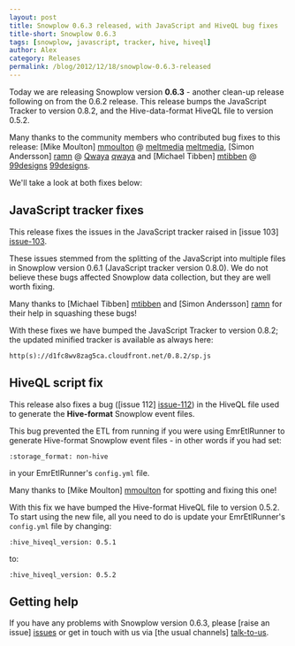 ```yaml
---
layout: post
title: Snowplow 0.6.3 released, with JavaScript and HiveQL bug fixes
title-short: Snowplow 0.6.3
tags: [snowplow, javascript, tracker, hive, hiveql]
author: Alex
category: Releases
permalink: /blog/2012/12/18/snowplow-0.6.3-released
---
```


Today we are releasing Snowplow version **0.6.3** - another clean-up release following on from the 0.6.2 release. This release bumps the JavaScript Tracker to version 0.8.2, and the Hive-data-format HiveQL file to version 0.5.2.

Many thanks to the community members who contributed bug fixes to this release: [Mike Moulton] [mmoulton] @ [meltmedia] [meltmedia], [Simon Andersson] [ramn] @ [Qwaya] [qwaya] and [Michael Tibben] [mtibben] @ [99designs] [99designs].

We'll take a look at both fixes below:

<!--more-->

## JavaScript tracker fixes

This release fixes the issues in the JavaScript tracker raised in [issue 103] [issue-103].

These issues stemmed from the splitting of the JavaScript into multiple files in Snowplow version 0.6.1 (JavaScript tracker version 0.8.0). We do not believe these bugs affected Snowplow data collection, but they are well worth fixing.

Many thanks to [Michael Tibben] [mtibben] and [Simon Andersson] [ramn] for their help in squashing these bugs!

With these fixes we have bumped the JavaScript Tracker to version 0.8.2; the updated minified tracker is available as always here:

    http(s)://d1fc8wv8zag5ca.cloudfront.net/0.8.2/sp.js

## HiveQL script fix

This release also fixes a bug ([issue 112] [issue-112]) in the HiveQL file used to generate the **Hive-format** Snowplow event files.

This bug prevented the ETL from running if you were using EmrEtlRunner to generate Hive-format Snowplow event files - in other words if you had set:

    :storage_format: non-hive

in your EmrEtlRunner's `config.yml` file.

Many thanks to [Mike Moulton] [mmoulton] for spotting and fixing this one!

With this fix we have bumped the Hive-format HiveQL file to version 0.5.2. To start using the new file, all you need to do is update your EmrEtlRunner's `config.yml` file by changing:

    :hive_hiveql_version: 0.5.1

to:

    :hive_hiveql_version: 0.5.2

## Getting help

If you have any problems with Snowplow version 0.6.3, please [raise an issue] [issues] or get in touch with us via [the usual channels] [talk-to-us].

[issue-103]: https://github.com/snowplow/snowplow/issues/103
[issue-112]: https://github.com/snowplow/snowplow/pull/112

[mmoulton]: https://github.com/mmoulton
[meltmedia]: http://meltmedia.com/
[ramn]: https://github.com/ramn
[qwaya]: http://www.qwaya.com
[mtibben]: https://github.com/mtibben
[99designs]: http://99designs.com

[issues]: https://github.com/snowplow/snowplow/issues
[talk-to-us]: https://github.com/snowplow/snowplow/wiki/Talk-to-us
